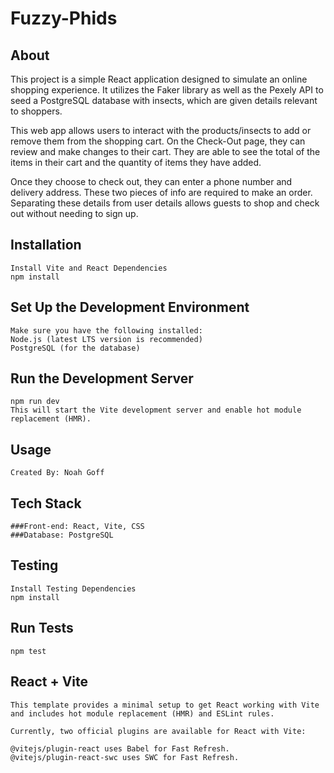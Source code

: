 # Fuzzy-Phids
## About

This project is a simple React application designed to simulate an online shopping experience. It utilizes the Faker library as well as the Pexely API to seed a PostgreSQL database with insects, which are given details relevant to shoppers.

This web app allows users to interact with the products/insects to add or remove them from the shopping cart. On the Check-Out page, they can review and make changes to their cart. They are able to see the total of the items in their cart and the quantity of items they have added.

Once they choose to check out, they can enter a phone number and delivery address. These two pieces of info are required to make an order. Separating these details from user details allows guests to shop and check out without needing to sign up.

## Installation
```
Install Vite and React Dependencies
npm install
```
## Set Up the Development Environment
```
Make sure you have the following installed:
Node.js (latest LTS version is recommended)
PostgreSQL (for the database)
```
## Run the Development Server
```
npm run dev
This will start the Vite development server and enable hot module replacement (HMR).
```
## Usage
```
Created By: Noah Goff
```
## Tech Stack
```
###Front-end: React, Vite, CSS
###Database: PostgreSQL
```
## Testing
```
Install Testing Dependencies
npm install
```
## Run Tests
```
npm test
```

## React + Vite
```
This template provides a minimal setup to get React working with Vite and includes hot module replacement (HMR) and ESLint rules.

Currently, two official plugins are available for React with Vite:

@vitejs/plugin-react uses Babel for Fast Refresh.
@vitejs/plugin-react-swc uses SWC for Fast Refresh.
```
